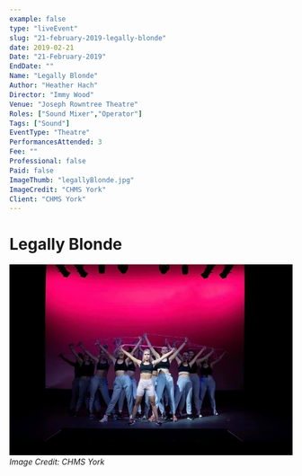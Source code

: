 ```yaml
---
example: false
type: "liveEvent"
slug: "21-february-2019-legally-blonde"
date: 2019-02-21
Date: "21-February-2019"
EndDate: ""
Name: "Legally Blonde"
Author: "Heather Hach"
Director: "Immy Wood"
Venue: "Joseph Rowntree Theatre"
Roles: ["Sound Mixer","Operator"]
Tags: ["Sound"]
EventType: "Theatre"
PerformancesAttended: 3
Fee: ""
Professional: false
Paid: false
ImageThumb: "legallyBlonde.jpg"
ImageCredit: "CHMS York"
Client: "CHMS York"
---
```


# Legally Blonde

![Image by CHMS York](./images/legallyBlonde.jpg)
*Image Credit: CHMS York*

